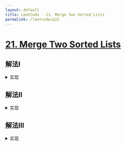```yaml
---
layout: default
title: LeetCode - 21. Merge Two Sorted Lists
permalink: /leetcode/p21
---
```

# [21. Merge Two Sorted Lists](https://leetcode-cn.com/problems/merge-two-sorted-lists/description/)

## 解法I

<details markdown="1">
<summary markdown="span">实现</summary>

```javascript
```
</details>

## 解法II

<details markdown="1">
<summary markdown="span">实现</summary>

```javascript
```
</details>

## 解法III

<details markdown="1">
<summary markdown="span">实现</summary>

```javascript
```
</details>
